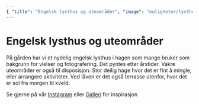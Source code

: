 ```yaml
---
{ "title": "Engelsk lysthus og uteområder", "image": "muligheter/lysthus.jpg" }
---
```


# Engelsk lysthus og uteområder

På gården har vi et nydelig engelsk lysthus i hagen som mange bruker som bakgrunn for vielser og fotografering. Det pyntes etter årstider. Vakre uteområder er også til disposisjon. Stor deilig hage hvor det er fint å mingle, eller arrangere aktiviteter. Ved låven er det også terrasse utenfor, hvor det er sol fra morgen til kveld.

Se gjerne på vår [Instagram](https://instagram.com/aspargesgaarden) eller [Galleri](/gallery) for inspirasjon

